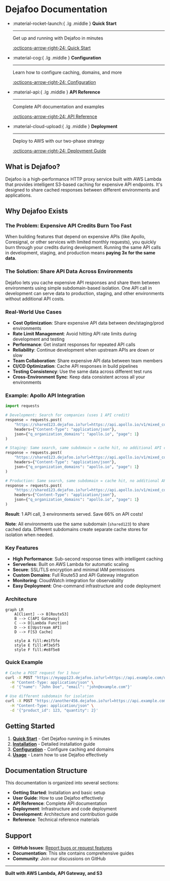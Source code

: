 # Dejafoo Documentation

<div class="grid cards" markdown>

-   :material-rocket-launch:{ .lg .middle } **Quick Start**

    ---

    Get up and running with Dejafoo in minutes

    [:octicons-arrow-right-24: Quick Start](getting-started/quick-start.md)

-   :material-cog:{ .lg .middle } **Configuration**

    ---

    Learn how to configure caching, domains, and more

    [:octicons-arrow-right-24: Configuration](getting-started/configuration.md)

-   :material-api:{ .lg .middle } **API Reference**

    ---

    Complete API documentation and examples

    [:octicons-arrow-right-24: API Reference](api-reference/index.md)

-   :material-cloud-upload:{ .lg .middle } **Deployment**

    ---

    Deploy to AWS with our two-phase strategy

    [:octicons-arrow-right-24: Deployment Guide](deployment/index.md)

</div>

## What is Dejafoo?

Dejafoo is a high-performance HTTP proxy service built with AWS Lambda that provides intelligent S3-based caching for expensive API endpoints. It's designed to share cached responses between different environments and applications.

## Why Dejafoo Exists

### The Problem: Expensive API Credits Burn Too Fast

When building features that depend on expensive APIs (like Apollo, Coresignal, or other services with limited monthly requests), you quickly burn through your credits during development. Running the same API calls in development, staging, and production means **paying 3x for the same data**.

### The Solution: Share API Data Across Environments

Dejafoo lets you cache expensive API responses and share them between environments using simple subdomain-based isolation. One API call in development can serve data to production, staging, and other environments without additional API costs.

### Real-World Use Cases

- **Cost Optimization**: Share expensive API data between dev/staging/prod environments
- **Rate Limit Management**: Avoid hitting API rate limits during development and testing
- **Performance**: Get instant responses for repeated API calls
- **Reliability**: Continue development when upstream APIs are down or slow
- **Team Collaboration**: Share expensive API data between team members
- **CI/CD Optimization**: Cache API responses in build pipelines
- **Testing Consistency**: Use the same data across different test runs
- **Cross-Environment Sync**: Keep data consistent across all your environments

### Example: Apollo API Integration

```python
import requests

# Development: Search for companies (uses 1 API credit)
response = requests.post(
    "https://shared123.dejafoo.io?url=https://api.apollo.io/v1/mixed_companies/search&ttl=24h",
    headers={"Content-Type": "application/json"},
    json={"q_organization_domains": "apollo.io", "page": 1}
)

# Staging: Same search, same subdomain = cache hit, no additional API cost
response = requests.post(
    "https://shared123.dejafoo.io?url=https://api.apollo.io/v1/mixed_companies/search&ttl=24h",
    headers={"Content-Type": "application/json"},
    json={"q_organization_domains": "apollo.io", "page": 1}
)

# Production: Same search, same subdomain = cache hit, no additional API cost
response = requests.post(
    "https://shared123.dejafoo.io?url=https://api.apollo.io/v1/mixed_companies/search&ttl=24h",
    headers={"Content-Type": "application/json"},
    json={"q_organization_domains": "apollo.io", "page": 1}
)
```

**Result**: 1 API call, 3 environments served. Save 66% on API costs!

**Note**: All environments use the same subdomain (`shared123`) to share cached data. Different subdomains create separate cache stores for isolation when needed.

### Key Features

- **High Performance**: Sub-second response times with intelligent caching
- **Serverless**: Built on AWS Lambda for automatic scaling
- **Secure**: SSL/TLS encryption and minimal IAM permissions
- **Custom Domains**: Full Route53 and API Gateway integration
- **Monitoring**: CloudWatch integration for observability
- **Easy Deployment**: One-command infrastructure and code deployment

### Architecture

```mermaid
graph LR
    A[Client] --> B[Route53]
    B --> C[API Gateway]
    C --> D[Lambda Function]
    D --> E[Upstream API]
    D --> F[S3 Cache]
    
    style A fill:#e1f5fe
    style E fill:#f3e5f5
    style F fill:#e8f5e8
```

### Quick Example

```bash
# Cache a POST request for 1 hour
curl -X POST "https://myapp123.dejafoo.io?url=https://api.example.com/users&ttl=1h" \
  -H "Content-Type: application/json" \
  -d '{"name": "John Doe", "email": "john@example.com"}'

# Use different subdomain for isolation
curl -X POST "https://another456.dejafoo.io?url=https://api.example.com/orders&ttl=30m" \
  -H "Content-Type: application/json" \
  -d '{"product_id": 123, "quantity": 2}'
```

## Getting Started

1. **[Quick Start](getting-started/quick-start.md)** - Get Dejafoo running in 5 minutes
2. **[Installation](getting-started/installation.md)** - Detailed installation guide
3. **[Configuration](getting-started/configuration.md)** - Configure caching and domains
4. **[Usage](user-guide/usage.md)** - Learn how to use Dejafoo effectively

## Documentation Structure

This documentation is organized into several sections:

- **Getting Started**: Installation and basic setup
- **User Guide**: How to use Dejafoo effectively
- **API Reference**: Complete API documentation
- **Deployment**: Infrastructure and code deployment
- **Development**: Architecture and contribution guide
- **Reference**: Technical reference materials

## Support

- **GitHub Issues**: [Report bugs or request features](https://github.com/camrail/dejafoo/issues)
- **Documentation**: This site contains comprehensive guides
- **Community**: Join our discussions on GitHub

---

**Built with AWS Lambda, API Gateway, and S3**
